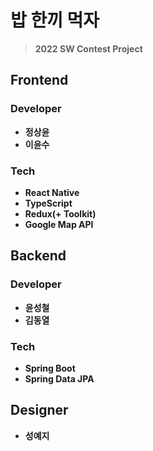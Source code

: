 # 밥 한끼 먹자
> **2022 SW Contest Project**

## Frontend
### Developer
* **정상윤**
* **이윤수**

### Tech
* **React Native**
* **TypeScript**
* **Redux(+ Toolkit)**
* **Google Map API**

## Backend
### Developer
* **윤성철**
* **김동열**

### Tech
* **Spring Boot**
* **Spring Data JPA**

## Designer
* **성예지**
